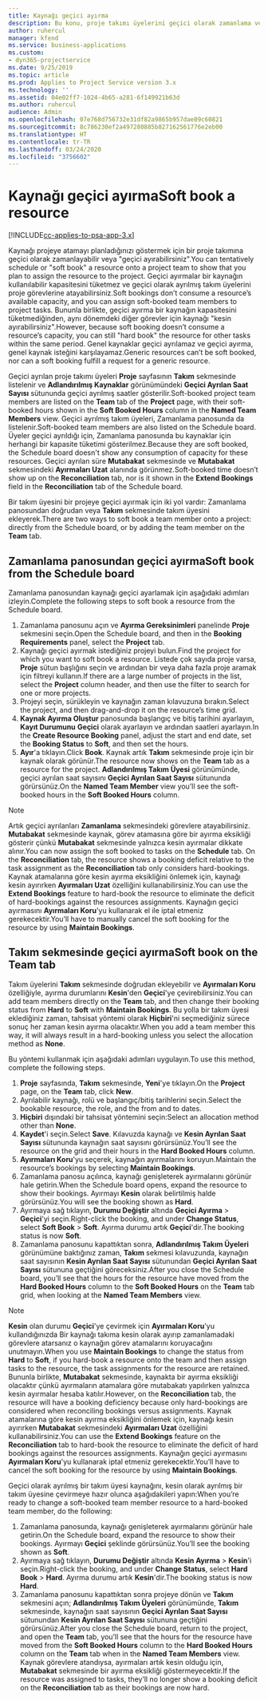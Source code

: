```yaml
---
title: Kaynağı geçici ayırma
description: Bu konu, proje takımı üyelerini geçici olarak zamanlama veya geçici ayırmayla ilgili bilgi sağlar.
author: ruhercul
manager: kfend
ms.service: business-applications
ms.custom:
- dyn365-projectservice
ms.date: 9/25/2019
ms.topic: article
ms.prod: Applies to Project Service version 3.x
ms.technology: ''
ms.assetid: 04e02ff7-1024-4b65-a281-6f149921b63d
ms.author: ruhercul
audience: Admin
ms.openlocfilehash: 07e768d756732e31df82a9865b957dae09c60821
ms.sourcegitcommit: 8c786230ef2a497280885b827162561776e2eb00
ms.translationtype: HT
ms.contentlocale: tr-TR
ms.lasthandoff: 03/24/2020
ms.locfileid: "3756602"
---
```

# <a name="soft-book-a-resource"></a><span data-ttu-id="d0999-103">Kaynağı geçici ayırma</span><span class="sxs-lookup"><span data-stu-id="d0999-103">Soft book a resource</span></span>

[!INCLUDE[cc-applies-to-psa-app-3.x](../includes/cc-applies-to-psa-app-3x.md)]

<span data-ttu-id="d0999-104">Kaynağı projeye atamayı planladığınızı göstermek için bir proje takımına geçici olarak zamanlayabilir veya "geçici ayırabilirsiniz".</span><span class="sxs-lookup"><span data-stu-id="d0999-104">You can tentatively schedule or "soft book" a resource onto a project team to show that you plan to assign the resource to the project.</span></span> <span data-ttu-id="d0999-105">Geçici ayırmalar bir kaynağın kullanılabilir kapasitesini tüketmez ve geçici olarak ayrılmış takım üyelerini proje görevlerine atayabilirsiniz.</span><span class="sxs-lookup"><span data-stu-id="d0999-105">Soft bookings don’t consume a resource’s available capacity, and you can assign soft-booked team members to project tasks.</span></span> <span data-ttu-id="d0999-106">Bununla birlikte, geçici ayırma bir kaynağın kapasitesini tüketmediğinden, aynı dönemdeki diğer görevler için kaynağı "kesin ayırabilirsiniz".</span><span class="sxs-lookup"><span data-stu-id="d0999-106">However, because soft booking doesn’t consume a resource’s capacity, you can still "hard book" the resource for other tasks within the same period.</span></span> <span data-ttu-id="d0999-107">Genel kaynaklar geçici ayrılamaz ve geçici ayırma, genel kaynak isteğini karşılayamaz.</span><span class="sxs-lookup"><span data-stu-id="d0999-107">Generic resources can’t be soft booked, nor can a soft booking fulfill a request for a generic resource.</span></span>

<span data-ttu-id="d0999-108">Geçici ayrılan proje takımı üyeleri **Proje** sayfasının **Takım** sekmesinde listelenir ve **Adlandırılmış Kaynaklar** görünümündeki **Geçici Ayrılan Saat Sayısı** sütununda geçici ayrılmış saatler gösterilir.</span><span class="sxs-lookup"><span data-stu-id="d0999-108">Soft-booked project team members are listed on the **Team** tab of the **Project** page, with their soft-booked hours shown in the **Soft Booked Hours** column in the **Named Team Members** view.</span></span> <span data-ttu-id="d0999-109">Geçici ayrılmış takım üyeleri, Zamanlama panosunda da listelenir.</span><span class="sxs-lookup"><span data-stu-id="d0999-109">Soft-booked team members are also listed on the Schedule board.</span></span> <span data-ttu-id="d0999-110">Üyeler geçici ayrıldığı için, Zamanlama panosunda bu kaynaklar için herhangi bir kapasite tüketimi gösterilmez.</span><span class="sxs-lookup"><span data-stu-id="d0999-110">Because they are soft booked, the Schedule board doesn't show any consumption of capacity for these resources.</span></span> <span data-ttu-id="d0999-111">Geçici ayrılan süre **Mutabakat** sekmesinde ve **Mutabakat** sekmesindeki **Ayırmaları Uzat** alanında görünmez.</span><span class="sxs-lookup"><span data-stu-id="d0999-111">Soft-booked time doesn’t show up on the **Reconciliation** tab, nor is it shown in the **Extend Bookings** field in the **Reconciliation** tab of the Schedule board.</span></span> 

<span data-ttu-id="d0999-112">Bir takım üyesini bir projeye geçici ayırmak için iki yol vardır: Zamanlama panosundan doğrudan veya **Takım** sekmesinde takım üyesini ekleyerek.</span><span class="sxs-lookup"><span data-stu-id="d0999-112">There are two ways to soft book a team member onto a project: directly from the Schedule board, or by adding the team member on the **Team** tab.</span></span> 

## <a name="soft-book-from-the-schedule-board"></a><span data-ttu-id="d0999-113">Zamanlama panosundan geçici ayırma</span><span class="sxs-lookup"><span data-stu-id="d0999-113">Soft book from the Schedule board</span></span>
<span data-ttu-id="d0999-114">Zamanlama panosundan kaynağı geçici ayarlamak için aşağıdaki adımları izleyin.</span><span class="sxs-lookup"><span data-stu-id="d0999-114">Complete the following steps to soft book a resource from the Schedule board.</span></span> 

1. <span data-ttu-id="d0999-115">Zamanlama panosunu açın ve **Ayırma Gereksinimleri** panelinde **Proje** sekmesini seçin.</span><span class="sxs-lookup"><span data-stu-id="d0999-115">Open the Schedule board, and then in the **Booking Requirements** panel, select the **Project** tab.</span></span>
2. <span data-ttu-id="d0999-116">Kaynağı geçici ayırmak istediğiniz projeyi bulun.</span><span class="sxs-lookup"><span data-stu-id="d0999-116">Find the project for which you want to soft book a resource.</span></span> <span data-ttu-id="d0999-117">Listede çok sayıda proje varsa, **Proje** sütun başlığını seçin ve ardından bir veya daha fazla proje aramak için filtreyi kullanın.</span><span class="sxs-lookup"><span data-stu-id="d0999-117">If there are a large number of projects in the list, select the **Project** column header, and then use the filter to search for one or more projects.</span></span>
3. <span data-ttu-id="d0999-118">Projeyi seçin, sürükleyin ve kaynağın zaman kılavuzuna bırakın.</span><span class="sxs-lookup"><span data-stu-id="d0999-118">Select the project, and then drag-and-drop it on the resource’s time grid.</span></span>
5. <span data-ttu-id="d0999-119">**Kaynak Ayırma Oluştur** panosunda başlangıç ve bitiş tarihini ayarlayın, **Kayıt Durumunu** **Geçici** olarak ayarlayın ve ardından saatleri ayarlayın.</span><span class="sxs-lookup"><span data-stu-id="d0999-119">In the **Create Resource Booking** panel, adjust the start and end date, set the **Booking Status** to **Soft**, and then set the hours.</span></span> 
6. <span data-ttu-id="d0999-120">**Ayır**'a tıklayın.</span><span class="sxs-lookup"><span data-stu-id="d0999-120">Click **Book**.</span></span> <span data-ttu-id="d0999-121">Kaynak artık **Takım** sekmesinde proje için bir kaynak olarak görünür.</span><span class="sxs-lookup"><span data-stu-id="d0999-121">The resource now shows on the **Team** tab as a resource for the project.</span></span> <span data-ttu-id="d0999-122">**Adlandırılmış Takım Üyesi** görünümünde, geçici ayrılan saat sayısını **Geçici Ayrılan Saat Sayısı** sütununda görürsünüz.</span><span class="sxs-lookup"><span data-stu-id="d0999-122">On the **Named Team Member** view you’ll see the soft-booked hours in the **Soft Booked Hours** column.</span></span>

> [!NOTE]
> <span data-ttu-id="d0999-123">Artık geçici ayrılanları **Zamanlama** sekmesindeki görevlere atayabilirsiniz. **Mutabakat** sekmesinde kaynak, görev atamasına göre bir ayırma eksikliği gösterir çünkü **Mutabakat** sekmesinde yalnızca kesin ayırmalar dikkate alınır.</span><span class="sxs-lookup"><span data-stu-id="d0999-123">You can now assign the soft booked to tasks on the **Schedule** tab. On the **Reconciliation** tab, the resource shows a booking deficit relative to the task assignment as the **Reconciliation** tab only considers hard-bookings.</span></span> <span data-ttu-id="d0999-124">Kaynak atamalarına göre kesin ayırma eksikliğini önlemek için, kaynağı kesin ayırırken **Ayırmaları Uzat** özelliğini kullanabilirsiniz.</span><span class="sxs-lookup"><span data-stu-id="d0999-124">You can use the **Extend Bookings** feature to hard-book the resource to eliminate the deficit of hard-bookings against the resources assignments.</span></span> <span data-ttu-id="d0999-125">Kaynağın geçici ayırmasını **Ayırmaları Koru**'yu kullanarak el ile iptal etmeniz gerekecektir.</span><span class="sxs-lookup"><span data-stu-id="d0999-125">You’ll have to manually cancel the soft booking for the resource by using **Maintain Bookings**.</span></span>

## <a name="soft-book-on-the-team-tab"></a><span data-ttu-id="d0999-126">Takım sekmesinde geçici ayırma</span><span class="sxs-lookup"><span data-stu-id="d0999-126">Soft book on the Team tab</span></span>

<span data-ttu-id="d0999-127">Takım üyelerini **Takım** sekmesinde doğrudan ekleyebilir ve **Ayırmaları Koru** özelliğiyle, ayırma durumlarını **Kesin**'den **Geçici**'ye çevirebilirsiniz.</span><span class="sxs-lookup"><span data-stu-id="d0999-127">You can add team members directly on the **Team** tab, and then change their booking status from **Hard** to **Soft** with **Maintain Bookings**.</span></span> <span data-ttu-id="d0999-128">Bu yolla bir takım üyesi eklediğiniz zaman, tahsisat yöntemi olarak **Hiçbiri**'ni seçmediğiniz sürece sonuç her zaman kesin ayırma olacaktır.</span><span class="sxs-lookup"><span data-stu-id="d0999-128">When you add a team member this way, it will always result in a hard-booking unless you select the allocation method as **None**.</span></span>

<span data-ttu-id="d0999-129">Bu yöntemi kullanmak için aşağıdaki adımları uygulayın.</span><span class="sxs-lookup"><span data-stu-id="d0999-129">To use this method, complete the following steps.</span></span>

1. <span data-ttu-id="d0999-130">**Proje** sayfasında, **Takım** sekmesinde, **Yeni**'ye tıklayın.</span><span class="sxs-lookup"><span data-stu-id="d0999-130">On the **Project** page, on the **Team** tab, click **New**.</span></span>
2. <span data-ttu-id="d0999-131">Ayrılabilir kaynağı, rolü ve başlangıç/bitiş tarihlerini seçin.</span><span class="sxs-lookup"><span data-stu-id="d0999-131">Select the bookable resource, the role, and the from and to dates.</span></span>
3. <span data-ttu-id="d0999-132">**Hiçbiri** dışındaki bir tahsisat yöntemini seçin:</span><span class="sxs-lookup"><span data-stu-id="d0999-132">Select an allocation method other than **None**.</span></span>
4. <span data-ttu-id="d0999-133">**Kaydet**'i seçin.</span><span class="sxs-lookup"><span data-stu-id="d0999-133">Select **Save**.</span></span> <span data-ttu-id="d0999-134">Kılavuzda kaynağı ve **Kesin Ayrılan Saat Sayısı** sütununda kaynağın saat sayısını görürsünüz.</span><span class="sxs-lookup"><span data-stu-id="d0999-134">You’ll see the resource on the grid and their hours in the **Hard Booked Hours** column.</span></span>
5. <span data-ttu-id="d0999-135">**Ayırmaları Koru**'yu seçerek, kaynağın ayırmalarını koruyun.</span><span class="sxs-lookup"><span data-stu-id="d0999-135">Maintain the resource’s bookings by selecting **Maintain Bookings**.</span></span>
6. <span data-ttu-id="d0999-136">Zamanlama panosu açılınca, kaynağı genişleterek ayırmalarını görünür hale getirin.</span><span class="sxs-lookup"><span data-stu-id="d0999-136">When the Schedule board opens, expand the resource to show their bookings.</span></span> <span data-ttu-id="d0999-137">Ayırmayı **Kesin** olarak belirtilmiş halde görürsünüz.</span><span class="sxs-lookup"><span data-stu-id="d0999-137">You will see the booking shown as **Hard**.</span></span>
7. <span data-ttu-id="d0999-138">Ayırmaya sağ tıklayın, **Durumu Değiştir** altında **Geçici Ayırma** \> **Geçici**'yi seçin.</span><span class="sxs-lookup"><span data-stu-id="d0999-138">Right-click the booking, and under **Change Status**, select **Soft Book** \> **Soft**.</span></span> <span data-ttu-id="d0999-139">Ayırma durumu artık **Geçici**'dir.</span><span class="sxs-lookup"><span data-stu-id="d0999-139">The booking status is now **Soft**.</span></span>
8. <span data-ttu-id="d0999-140">Zamanlama panosunu kapattıktan sonra, **Adlandırılmış Takım Üyeleri** görünümüne baktığınız zaman, **Takım** sekmesi kılavuzunda, kaynağın saat sayısının **Kesin Ayrılan Saat Sayısı** sütunundan **Geçici Ayrılan Saat Sayısı** sütununa geçtiğini göreceksiniz.</span><span class="sxs-lookup"><span data-stu-id="d0999-140">After you close the Schedule board, you’ll see that the hours for the resource have moved from the **Hard Booked Hours** column to the **Soft Booked Hours** on the **Team** tab grid, when looking at the **Named Team Members** view.</span></span>

> [!NOTE]
> <span data-ttu-id="d0999-141">**Kesin** olan durumu **Geçici**'ye çevirmek için **Ayırmaları Koru**'yu kullandığınızda Bir kaynağı takıma kesin olarak ayırıp zamanlamadaki görevlere atarsanız o kaynağın görev atamalarını koruyacağını unutmayın.</span><span class="sxs-lookup"><span data-stu-id="d0999-141">When you use **Maintain Bookings** to change the status from **Hard** to **Soft**, if you hard-book a resource onto the team and then assign tasks to the resource, the task assignments for the resource are retained.</span></span> <span data-ttu-id="d0999-142">Bununla birlikte, **Mutabakat** sekmesinde, kaynakta bir ayırma eksikliği olacaktır çünkü ayırmaların atamalara göre mutabakatı yapılırken yalnızca kesin ayırmalar hesaba katılır.</span><span class="sxs-lookup"><span data-stu-id="d0999-142">However, on the **Reconciliation** tab, the resource will have a booking deficiency because only hard-bookings are considered when reconciling bookings versus assignments.</span></span> <span data-ttu-id="d0999-143">Kaynak atamalarına göre kesin ayırma eksikliğini önlemek için, kaynağı kesin ayırırken **Mutabakat** sekmesindeki **Ayırmaları Uzat** özelliğini kullanabilirsiniz.</span><span class="sxs-lookup"><span data-stu-id="d0999-143">You can use the **Extend Bookings** feature on the **Reconciliation** tab to hard-book the resource to eliminate the deficit of hard bookings against the resources assignments.</span></span> <span data-ttu-id="d0999-144">Kaynağın geçici ayırmasını **Ayırmaları Koru**'yu kullanarak iptal etmeniz gerekecektir.</span><span class="sxs-lookup"><span data-stu-id="d0999-144">You’ll have to cancel the soft booking for the resource by using **Maintain Bookings**.</span></span>

<span data-ttu-id="d0999-145">Geçici olarak ayrılmış bir takım üyesi kaynağını, kesin olarak ayrılmış bir takım üyesine çevirmeye hazır olunca aşağıdakileri yapın:</span><span class="sxs-lookup"><span data-stu-id="d0999-145">When you’re ready to change a soft-booked team member resource to a hard-booked team member, do the following:</span></span>

1. <span data-ttu-id="d0999-146">Zamanlama panosunda, kaynağı genişleterek ayırmalarını görünür hale getirin.</span><span class="sxs-lookup"><span data-stu-id="d0999-146">On the Schedule board, expand the resource to show their bookings.</span></span> <span data-ttu-id="d0999-147">Ayırmayı **Geçici** şeklinde görürsünüz.</span><span class="sxs-lookup"><span data-stu-id="d0999-147">You’ll see the booking shown as **Soft**.</span></span>
2. <span data-ttu-id="d0999-148">Ayırmaya sağ tıklayın, **Durumu Değiştir** altında **Kesin Ayırma** \> **Kesin**'i seçin.</span><span class="sxs-lookup"><span data-stu-id="d0999-148">Right-click the booking, and under **Change Status**, select **Hard Book** \> **Hard**.</span></span> <span data-ttu-id="d0999-149">Ayırma durumu artık **Kesin**'dir.</span><span class="sxs-lookup"><span data-stu-id="d0999-149">The booking status is now **Hard**.</span></span>
3. <span data-ttu-id="d0999-150">Zamanlama panosunu kapattıktan sonra projeye dönün ve **Takım** sekmesini açın; **Adlandırılmış Takım Üyeleri** görünümünde, **Takım** sekmesinde, kaynağın saat sayısının **Geçici Ayrılan Saat Sayısı** sütunundan **Kesin Ayrılan Saat Sayısı** sütununa geçtiğini görürsünüz.</span><span class="sxs-lookup"><span data-stu-id="d0999-150">After you close the Schedule board, return to the project, and open the **Team** tab, you’ll see that the hours for the resource have moved from the **Soft Booked Hours** column to the **Hard Booked Hours** column on the **Team** tab when in the **Named Team Members** view.</span></span> <span data-ttu-id="d0999-151">Kaynak görevlere atandıysa, ayırmaları artık kesin olduğu için, **Mutabakat** sekmesinde bir ayırma eksikliği göstermeyecektir.</span><span class="sxs-lookup"><span data-stu-id="d0999-151">If the resource was assigned to tasks, they’ll no longer show a booking deficit on the **Reconciliation** tab as their bookings are now hard.</span></span>

